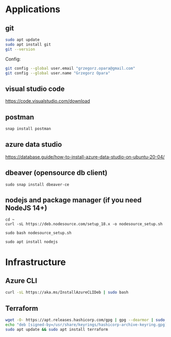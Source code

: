 # Applications
## git
```bash
sudo apt update
sudo apt install git
git --version
```
Config:
```bash
git config --global user.email "grzegorz.opara@gmail.com"
git config --global user.name "Grzegorz Opara"
```

## visual studio code
https://code.visualstudio.com/download

## postman
```bash
snap install postman
```

## azure data studio
https://database.guide/how-to-install-azure-data-studio-on-ubuntu-20-04/

## dbeaver (opensource db client)
```
sudo snap install dbeaver-ce
```

## nodejs and package manager (if you need NodeJS 14+)
```
cd ~
curl -sL https://deb.nodesource.com/setup_18.x -o nodesource_setup.sh

sudo bash nodesource_setup.sh

sudo apt install nodejs
```

# Infrastructure
## Azure CLI
```bash
curl -sL https://aka.ms/InstallAzureCLIDeb | sudo bash
```
## Terraform
```bash
wget -O- https://apt.releases.hashicorp.com/gpg | gpg --dearmor | sudo tee /usr/share/keyrings/hashicorp-archive-keyring.gpg
echo "deb [signed-by=/usr/share/keyrings/hashicorp-archive-keyring.gpg] https://apt.releases.hashicorp.com $(lsb_release -cs) main" | sudo tee /etc/apt/sources.list.d/hashicorp.list
sudo apt update && sudo apt install terraform
```